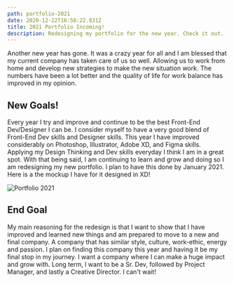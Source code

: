 ```yaml
---
path: portfolio-2021
date: 2020-12-22T16:58:22.831Z
title: 2021 Portfolio Incoming!
description: Redesigning my portfolio for the new year. Check it out.
---
```

Another new year has gone. It was a crazy year for all and I am blessed that my current company has taken care of us so well.  Allowing us to work from home and develop new strategies to make the new situation work. The numbers have been a lot better and the quality of life for work balance has improved in my opinion. 

## New Goals!

Every year I try and improve and continue to be the best Front-End Dev/Designer I can be. I consider myself to have a very good blend of Front-End Dev skills and Designer skills.  This year I have improved considerably on Photoshop, Illustrator, Adobe XD, and Figma skills. Applying my Design Thinking and Dev skills everyday I think I am in a great spot. With that being said, I am continuing to learn and grow and doing so I am redesigning my new portfolio. I plan to have this done by January 2021.  Here is a the mockup I have for it designed in XD!

![Portfolio 2021](assets/port-blog.jpg "New Portfolio 2021")

## End Goal

My main reasoning for the redesign is that I want to show that I have improved and learned new things and am prepared to move to a new and final company.  A company that has similar style, culture, work-ethic, energy and passion. I plan on finding this company this year and having it be my final stop in my journey. I want a company where I can make a huge impact and grow with. Long term, I want to be a Sr. Dev, followed by Project Manager, and lastly a Creative Director. I can't wait!